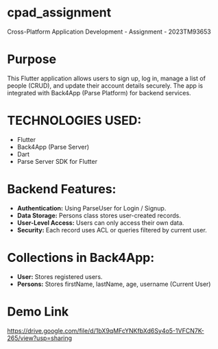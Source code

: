 # cpad_assignment

Cross-Platform Application Development - Assignment - 2023TM93653

# Purpose

This Flutter application allows users to sign up, log in, manage a list of people (CRUD), and update their account details securely. The app is integrated with Back4App (Parse Platform) for backend services.

# TECHNOLOGIES USED:

- Flutter
- Back4App (Parse Server)
- Dart
- Parse Server SDK for Flutter

# Backend Features:
- **Authentication:** Using ParseUser for Login / Signup.
- **Data Storage:** Persons class stores user-created records.
- **User-Level Access:** Users can only access their own data.
- **Security:** Each record uses ACL or queries filtered by current user.

# Collections in Back4App:
- **User:** Stores registered users.
- **Persons:** Stores firstName, lastName, age, username (Current User)

# Demo Link

https://drive.google.com/file/d/1bX9qMFcYNKfbXd6Sy4o5-1VFCN7K-265/view?usp=sharing

